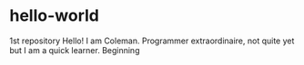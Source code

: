 # hello-world
1st repository
Hello! I am Coleman. Programmer extraordinaire, not quite yet but I am a quick learner.  Beginning 
